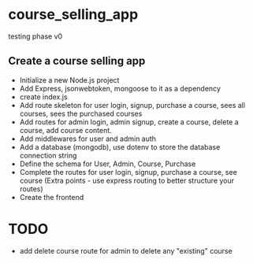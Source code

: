 # course_selling_app
testing phase v0
## Create a course selling app

 - Initialize a new Node.js project
 - Add Express, jsonwebtoken, mongoose to it as a dependency
 - create index.js
 - Add route skeleton for user login, signup, purchase a course, sees all courses, sees the purchased courses
 - Add routes for admin login, admin signup, create a course, delete a course, add course content.
 - Add middlewares for user and admin auth
 - Add a database (mongodb), use dotenv to store the database connection string
 - Define the schema for User, Admin, Course, Purchase
 - Complete the routes for user login, signup, purchase a course, see course (Extra points - use express routing to better structure your routes)
 - Create the frontend

# TODO

 - add delete course route for admin to delete any "existing" course
